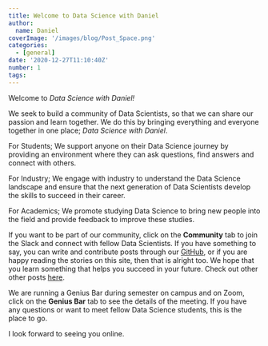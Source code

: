 ```yaml
---
title: Welcome to Data Science with Daniel
author: 
  name: Daniel
coverImage: '/images/blog/Post_Space.png'
categories:
  - [general]
date: '2020-12-27T11:10:40Z'
number: 1
tags: 
---
```


Welcome to *Data Science with Daniel!*

We seek to build a community of Data Scientists, so that we can share our passion and learn together. We do this by bringing everything and everyone together in one place; *Data Science with Daniel*.

For Students; We support anyone on their Data Science journey by providing an environment where they can ask questions, find answers and connect with others.

For Industry; We engage with industry to understand the Data Science landscape and ensure that the next generation of Data Scientists develop the skills to succeed in their career.

For Academics; We promote studying Data Science to bring new people into the field and provide feedback to improve these studies. 

If you want to be part of our community, click on the **Community** tab to join the Slack and connect with fellow Data Scientists. If you have something to say, you can write and contribute posts through our [GitHub](https://github.com/datasciencewithdaniel/datasciencewithdaniel), or if you are happy reading the stories on this site, then that is alright too. We hope that you learn something that helps you succeed in your future. Check out other other posts [here](/categories/general/).

We are running a Genius Bar during semester on campus and on Zoom, click on the **Genius Bar** tab to see the details of the meeting. If you have any questions or want to meet fellow Data Science students, this is the place to go.

I look forward to seeing you online.
